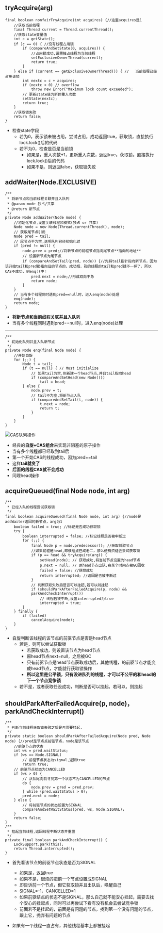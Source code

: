 ## tryAcquire(arg) ##
    final boolean nonfairTryAcquire(int acquires) {//这里acquires是1
    	//获取当前线程
    	final Thread current = Thread.currentThread();
    	//获取state变量值
    	int c = getState();
    	if (c == 0) { //没有线程占用锁
    		if (compareAndSetState(0, acquires)) {
	    		//占用锁成功,设置独占线程为当前线程
	    		setExclusiveOwnerThread(current);
	    		return true;
    		}
	    } else if (current == getExclusiveOwnerThread()) { //	当前线程已经占用该锁
		    int nextc = c + acquires;
		    if (nextc < 0) // overflow
		    	throw new Error("Maximum lock count exceeded");
		    // 更新state值为新的重入次数
		    setState(nextc);
		    return true;
	    }
	    //获取锁失败
	    return false;
    }

* 检查state字段
	* 若为0，表示锁未被占用，尝试占用，成功返回true，获取锁，直接执行lock.lock()后的代码
	* 若不为0，检查是否是当前锁
		* 如果是，重入次数+1，更新重入次数，返回true，获取锁，直接执行lock.lock()后的代码
		* 如果不是，则返回false，获取锁失败

## addWaiter(Node.EXCLUSIVE) ##
    /**
     * 将新节点和当前线程关联并且入队列
     * @param mode 独占/共享
     * @return 新节点
     */
    private Node addWaiter(Node mode) {
	    //初始化节点,设置关联线程和模式(独占 or 共享)
	    Node node = new Node(Thread.currentThread(), mode);
	    // 获取尾节点引用
	    Node pred = tail;
	    // 尾节点不为空,说明队列已经初始化过
	    if (pred != null) {
		    node.prev = pred;//将新节点的前驱节点指向尾节点**指向的地址**
		    // 设置新节点为尾节点
		    if (compareAndSetTail(pred, node)) {//先将tail指针指向新节点，因为该开始tail和pred都指向旧的节点的，成功后，别的线程的tail和pred就不一样了，所以CAS不成功，到enq()中！
			    pred.next = node;//形成双向不急
			    return node;
		    }
	    }
	    // 当有多个线程同时遇到pred==null时，进入enq(node)处理
	    enq(node);
	    return node;
    }

* **将新节点和当前线程关联并且入队列**
* 当有多个线程同时遇到pred==null时，进入enq(node)处理  

---
    /**
     * 初始化队列并且入队新节点
     */
    private Node enq(final Node node) {
	    //开始自旋
	    for (;;) {
		    Node t = tail;
		    if (t == null) { // Must initialize
			    // 如果tail为空,则新建一个head节点,并且tail指向head
			    if (compareAndSetHead(new Node()))
			    	tail = head;
		    } else {
			    node.prev = t;
			    // tail不为空,将新节点入队
			    if (compareAndSetTail(t, node)) {
				    t.next = node;
				    return t;
		    	}
		    }
	    }
    }

![CAS队列操作](https://raw.githubusercontent.com/wangkang09/shein-note/master/distributedSystem/img/CAS%E9%98%9F%E5%88%97%E6%93%8D%E4%BD%9C.png "CAS队列操作")

* 经典的**自旋+CAS组合**来实现非阻塞的原子操作
* 当有多个线程都已经取到tail后
* 第一个开始CAS的线程成功，因为pred==tail
* 这样**tail就变了**
* **后面的线程CAS就不会成功**
* 同理head操作

## acquireQueued(final Node node, int arg) ##
    /**
     * 已经入队的线程尝试获取锁
     */
    final boolean acquireQueued(final Node node, int arg) {//node是addWaiter返回的新节点，arg为1
	    boolean failed = true; //标记是否成功获取锁
	    try {
		    boolean interrupted = false; //标记线程是否被中断过
		    for (;;) {
			    final Node p = node.predecessor(); //获取前驱节点
			    //如果前驱是head,即该结点已成老二，那么便有资格去尝试获取锁
			    if (p == head && tryAcquire(arg)) {
				    setHead(node); // 获取成功,将当前节点设置为head节点
				    p.next = null; // 原head节点出队,在某个时间点被GC回收
				    failed = false; //获取成功
				    return interrupted; //返回是否被中断过
			    }
			    // 判断获取失败后是否可以挂起,若可以则挂起
			    if (shouldParkAfterFailedAcquire(p, node) &&
			    parkAndCheckInterrupt())
				    // 线程若被中断,设置interrupted为true
				    interrupted = true;
	    	}
	    } finally {
		    if (failed)
		    	cancelAcquire(node);
		}
    }

* 自旋判断该线程的该节点的前驱节点是否是head节点
	* 若是，则可以尝试获取锁
		* 若获取成功，则设置该节点为head节点
		* 原head节点next=null，之后被GC
		* 只有前驱节点是head节点获取成功后，其他线程，的前驱节点才能变成head节点，才能就行获取锁操作
		* **所以这里是公平锁，只有没进队列的线程，才可以不公平的和head的下一个节点竞争锁**
	* 若不是，或者获取任没成功，判断是否可以挂起，若可以，则挂起

## shouldParkAfterFailedAcquire(p, node)，parkAndCheckInterrupt() ##
    /**
     * 判断当前线程获取锁失败之后是否需要挂起.
     */
    private static boolean shouldParkAfterFailedAcquire(Node pred, Node node) {//pred是节点点前驱节点，node是该节点
	    //前驱节点的状态
	    int ws = pred.waitStatus;
	    if (ws == Node.SIGNAL)
		    // 前驱节点状态为signal,返回true
		    return true;
	    // 前驱节点状态为CANCELLED
	    if (ws > 0) {
		    // 从队尾向前寻找第一个状态不为CANCELLED的节点
		    do {
		    	node.prev = pred = pred.prev;
		    } while (pred.waitStatus > 0);
		    pred.next = node;
	    } else {
		    // 将前驱节点的状态设置为SIGNAL
		    compareAndSetWaitStatus(pred, ws, Node.SIGNAL);
	    }
	    return false;
    }
    /**
     * 挂起当前线程,返回线程中断状态并重置
     */
    private final boolean parkAndCheckInterrupt() {
    	LockSupport.park(this);
    	return Thread.interrupted();
    }

* 首先看该节点的前驱节点状态是否为SIGNAL
	* 如果是，返回true
	* 如果不是，很烦的把前一个节点设置成SIGNAL
	* 即告诉前一个节点，但它获取锁并且出队后，唤醒自己
	* SIGNAL=-1，CANCELLED=1
	* 如果前驱结点的状态不是SIGNAL，那么自己就不能安心挂起，需要去找个安心的挂起点，同时可以再尝试下看有没有机会去尝试竞争锁
	* 前面若不是挂起的，前面是有问题的节点，找到第一个没有问题的节点，跟上它，抛弃有问题的节点

* 如果有一个线程一直占有，其他线程基本上都被挂起